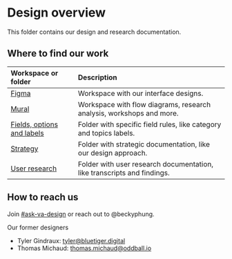 # Design overview

This folder contains our design and research documentation.

## Where to find our work

|Workspace or folder|Description|
|:--|:--|
|[Figma](https://www.figma.com/files/project/174974739/Ask-VA?fuid=1165369583018460083)|Workspace with our interface designs.|
|[Mural](https://app.mural.co/t/departmentofveteransaffairs9999/r/1686859097688)|Workspace with flow diagrams, research analysis, workshops and more.|
|[Fields, options and labels](https://github.com/department-of-veterans-affairs/va.gov-team/tree/master/products/ask-va/design/Fields%2C%20options%20and%20labels)|Folder with specific field rules, like category and topics labels.|
|[Strategy](https://github.com/department-of-veterans-affairs/va.gov-team/tree/master/products/ask-va/design/Strategy)|Folder with strategic documentation, like our design approach.|
|[User research](https://github.com/department-of-veterans-affairs/va.gov-team/tree/master/products/ask-va/design/User%20research)|Folder with user research documentation, like transcripts and findings.|

## How to reach us

Join [#ask-va-design](https://dsva.slack.com/archives/C06QUGXJD8R) or reach out to @beckyphung.

Our former designers
- Tyler Gindraux: tyler@bluetiger.digital
- Thomas Michaud: thomas.michaud@oddball.io
